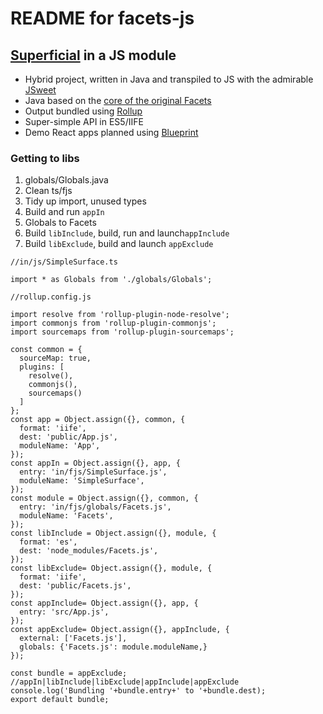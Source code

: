 # README for facets-js

## [Superficial](http://superficial.sourceforge.net/) in a JS module

- Hybrid project, written in Java and transpiled to JS 
with the admirable [JSweet](http://www.jsweet.org
) 
- Java based on the [core of the original Facets](https://github.com/dimwight/Facets/tree/master/Facets/facets/core)
- Output bundled using [Rollup](https://rollupjs.org 
)
- Super-simple API in ES5/IIFE 
- Demo React apps planned using [Blueprint](http://blueprintjs.com/)
### Getting to libs
1. globals/Globals.java
2. Clean ts/fjs
1. Tidy up import, unused types   
1. Build and run `appIn`
1. Globals to Facets 
1. Build `libInclude`, build, run and launch`appInclude`
1. Build `libExclude`, build and launch `appExclude` 

 ```
//in/js/SimpleSurface.ts
 
 import * as Globals from './globals/Globals';

 //rollup.config.js
 
 import resolve from 'rollup-plugin-node-resolve';
 import commonjs from 'rollup-plugin-commonjs';
 import sourcemaps from 'rollup-plugin-sourcemaps';
 
 const common = {
   sourceMap: true,
   plugins: [
     resolve(),
     commonjs(),
     sourcemaps()
   ]
 };
 const app = Object.assign({}, common, {
   format: 'iife',
   dest: 'public/App.js',
   moduleName: 'App',
 });
 const appIn = Object.assign({}, app, {
   entry: 'in/fjs/SimpleSurface.js',
   moduleName: 'SimpleSurface',
 });
 const module = Object.assign({}, common, {
   entry: 'in/fjs/globals/Facets.js',
   moduleName: 'Facets',
 });
 const libInclude = Object.assign({}, module, {
   format: 'es',
   dest: 'node_modules/Facets.js',
 });
 const libExclude= Object.assign({}, module, {
   format: 'iife',
   dest: 'public/Facets.js',
 });
 const appInclude= Object.assign({}, app, {
   entry: 'src/App.js',
 });
 const appExclude= Object.assign({}, appInclude, {
   external: ['Facets.js'],
   globals: {'Facets.js': module.moduleName,}
 });
 
 const bundle = appExclude; //appIn|libInclude|libExclude|appInclude|appExclude
 console.log('Bundling '+bundle.entry+' to '+bundle.dest);
 export default bundle;
